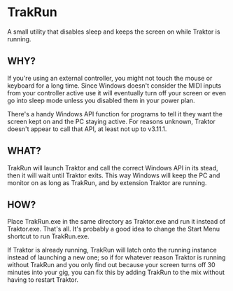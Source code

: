 # TrakRun

A small utility that disables sleep and keeps the screen on while Traktor is running.

## WHY?

If you're using an external controller, you might not touch the mouse or keyboard for a long time.
Since Windows doesn't consider the MIDI inputs from your controller active use it will eventually
turn off your screen or even go into sleep mode unless you disabled them in your power plan.

There's a handy Windows API function for programs to tell it they want the screen kept on and the
PC staying active. For reasons unknown, Traktor doesn't appear to call that API, at least not up
to v3.11.1.

## WHAT?

TrakRun will launch Traktor and call the correct Windows API in its stead, then it will wait until
Traktor exits. This way Windows will keep the PC and monitor on as long as TrakRun, and by extension
Traktor are running.

## HOW?

Place TrakRun.exe in the same directory as Traktor.exe and run it instead of Traktor.exe. That's all.
It's probably a good idea to change the Start Menu shortcut to run TrakRun.exe.

If Traktor is already running, TrakRun will latch onto the running instance instead of launching a
new one; so if for whatever reason Traktor is running without TrakRun and you only find out because
your screen turns off 30 minutes into your gig, you can fix this by adding TrakRun to the mix without
having to restart Traktor.
